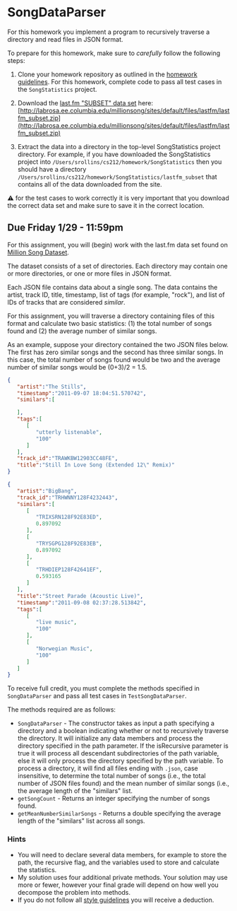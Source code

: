 SongDataParser
==============

For this homework you implement a program to recursively traverse a directory and read files in JSON format. 

To prepare for this homework, make sure to *carefully* follow the following steps:

1. Clone your homework repository as outlined in the [homework guidelines](https://github.com/CS212-S16/lectures/blob/master/notes/homeworkguidelines.md). For this homework, complete code to pass all test cases in the `SongStatistics` project. 

2. Download the [last.fm "SUBSET" data set](http://labrosa.ee.columbia.edu/millionsong/lastfm) here: [http://labrosa.ee.columbia.edu/millionsong/sites/default/files/lastfm/lastfm_subset.zip](http://labrosa.ee.columbia.edu/millionsong/sites/default/files/lastfm/lastfm_subset.zip)

3. Extract the data into a directory in the top-level SongStatistics project directory. For example, if you have downloaded the SongStatistics project into `/Users/srollins/cs212/homework/SongStatistics` then you should have a directory `/Users/srollins/cs212/homework/SongStatistics/lastfm_subset` that contains all of the data downloaded from the site.

:warning: for the test cases to work correctly it is very important that you download the correct data set and make sure to save it in the correct location.

## Due Friday 1/29 - 11:59pm

For this assignment, you will (begin) work with the last.fm data set found on [Million Song Dataset](http://labrosa.ee.columbia.edu/millionsong/lastfm).

The dataset consists of a set of directories. Each directory may contain one or more directories, or one or more files in JSON format. 

Each JSON file contains data about a single song. The data contains the artist, track ID, title, timestamp, list of tags (for example, "rock"), and list of IDs of tracks that are considered *similar*. 

For this assignment, you will traverse a directory containing files of this format and calculate two basic statistics: (1) the total number of songs found and (2) the average number of similar songs.

As an example, suppose your directory contained the two JSON files below. The first has zero similar songs and the second has three similar songs. In this case, the total number of songs found would be two and the average number of similar songs would be (0+3)/2 = 1.5.

```json
{  
   "artist":"The Stills",
   "timestamp":"2011-09-07 18:04:51.570742",
   "similars":[  

   ],
   "tags":[  
      [  
         "utterly listenable",
         "100"
      ]
   ],
   "track_id":"TRAWKBW12903CC48FE",
   "title":"Still In Love Song (Extended 12\" Remix)"
}
```

```json
{  
   "artist":"BigBang",
   "track_id":"TRHWNNY128F4232443",
   "similars":[  
      [  
         "TRIXSRN128F92E83ED",
         0.897092
      ],
      [  
         "TRYSGPG128F92E83EB",
         0.897092
      ],
      [  
         "TRHDIEP128F42641EF",
         0.593165
      ]
   ],
   "title":"Street Parade (Acoustic Live)",
   "timestamp":"2011-09-08 02:37:28.513842",
   "tags":[  
      [  
         "live music",
         "100"
      ],
      [  
         "Norwegian Music",
         "100"
      ]
   ]
}
```

To receive full credit, you must complete the methods specified in `SongDataParser` and pass all test cases in `TestSongDataParser`.

The methods required are as follows:

- `SongDataParser` - The constructor takes as input a path specifying a directory and a boolean indicating whether or not to recursively traverse the directory. It will initialize any data members  and process the directory specified in the path parameter. If the isRecursive parameter is true it will process all descendant subdirectories of the path variable, else it will only process the directory specified by the path variable. To process a directory, it will find all files ending with `.json`, case insensitive, to determine the total number of songs (i.e., the total number of JSON files found) and the mean number of similar songs (i.e., the average length of the "similars" list.
- `getSongCount` - Returns an integer specifying the number of songs found.
- `getMeanNumberSimilarSongs` - Returns a double specifying the average length of the "similars" list across all songs.

### Hints

- You will need to declare several data members, for example to store the path, the recursive flag, and the variables used to store and calculate the statistics.
- My solution uses four additional private methods. Your solution may use more or fewer, however your final grade will depend on how well you decompose the problem into methods.
- If you do not follow all [style guidelines](https://github.com/CS212-S16/lectures/blob/master/notes/style.md) you will receive a deduction.